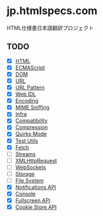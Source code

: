 # jp.htmlspecs.com
HTML仕様書日本語翻訳プロジェクト

## TODO

- [x] [HTML](https://jp.htmlspecs.com/)
- [x] [ECMAScript](https://ecma262.com/jp)
- [x] [DOM](https://jp.htmlspecs.com/dom/)
- [x] [URL](https://jp.htmlspecs.com/url/)
- [x] [URL Pattern](https://jp.htmlspecs.com/urlpattern/)
- [x] [Web IDL](https://jp.htmlspecs.com/webidl/)
- [x] [Encoding](https://jp.htmlspecs.com/encoding/)
- [x] [MIME Sniffing](https://jp.htmlspecs.com/mimesniff/)
- [x] [Infra](https://jp.htmlspecs.com/infra/)
- [x] [Compatibility](https://jp.htmlspecs.com/compat/)
- [x] [Compression](https://jp.htmlspecs.com/compression/)
- [x] [Quirks Mode](https://jp.htmlspecs.com/quirks/)
- [x] [Test Utils](https://jp.htmlspecs.com/testutils/)
- [x] [Fetch](https://jp.htmlspecs.com/fetch/)
- [ ] [Streams](https://jp.htmlspecs.com/streams/)
- [ ] [XMLHttpRequest](https://jp.htmlspecs.com/xhr/)
- [ ] [WebSockets](https://jp.htmlspecs.com/websockets/)
- [ ] [Storage](https://jp.htmlspecs.com/storage/)
- [ ] [File System](https://jp.htmlspecs.com/fs/)
- [x] [Notifications API](https://jp.htmlspecs.com/notifications/)
- [x] [Console](https://jp.htmlspecs.com/console/)
- [x] [Fullscreen API](https://jp.htmlspecs.com/fullscreen/)
- [x] [Cookie Store API](https://jp.htmlspecs.com/cookiestore/)